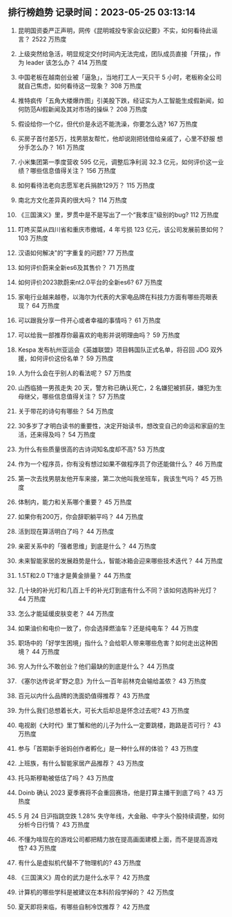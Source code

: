 
## 排行榜趋势 记录时间：2023-05-25 03:13:14
  
  1. 昆明国资委严正声明，网传《昆明城投专家会议纪要》不实，如何看待此谣言？ 2522 万热度
    
  2. 上级突然给急活，明显规定交付时间内无法完成，团队成员直接「开摆」，作为 leader 该怎么办？ 414 万热度
    
  3. 中国老板在越南创业被「逼急」，当地打工人一天只干 5 小时，老板称全公司就自己焦虑，如何看待这一现象？ 308 万热度
    
  4. 推特疯传「五角大楼爆炸图」引美股下跌，经证实为人工智能生成假新闻，如何防范AI假新闻及其对市场的操纵？ 208 万热度
    
  5. 假设给你一个亿，但代价是永远不能洗澡，你要怎么选? 167 万热度
    
  6. 买房子首付差5万，找男朋友帮忙，他却说刚把钱借给亲戚了，心里不舒服 想分手怎么办？ 161 万热度
    
  7. 小米集团第一季度营收 595 亿元，调整后净利润 32.3 亿元，如何评价这一业绩？哪些信息值得关注？ 156 万热度
    
  8. 如何看待法老向志愿军老兵捐款129万？ 115 万热度
    
  9. 南北方文化差异真的很大吗？ 114 万热度
    
  10. 《三国演义》里，罗贯中是不是写出了一个“我孝庄”级别的bug? 112 万热度
    
  11. 叮咚买菜从四川省和重庆市撤城，4 年亏损 123 亿元，该公司发展前景如何？ 103 万热度
    
  12. 汉语如何解决"的"字重复的问题? 77 万热度
    
  13. 如何评价蔚来全新es6及其售价？ 71 万热度
    
  14. 如何评价2023款蔚来nt2.0平台的全新es6? 67 万热度
    
  15. 家电行业越来越卷，以海尔为代表的大家电品牌在科技力方面有哪些亮眼表现？ 64 万热度
    
  16. 可以跟我分享一件开心或者幸福的事情吗？ 61 万热度
    
  17. 可以给我一部推荐你最喜欢的电影并说明理由吗？ 59 万热度
    
  18. Kespa 发布杭州亚运会《英雄联盟》项目韩国队正式名单，将召回 JDG 双外援，如何评价这份名单？ 59 万热度
    
  19. 人为什么会在乎别人的看法呢？ 57 万热度
    
  20. 山西临猗一男孩走失 20 天，警方称已确认死亡，2 名嫌犯被抓获，嫌犯为生母继父，哪些信息值得关注？ 57 万热度
    
  21. 关于带花的诗句有哪些？ 54 万热度
    
  22. 30多岁了才明白读书的重要性，决定开始读书，想改变自己的命运和家庭的生活，还来得及吗？ 54 万热度
    
  23. 为什么有些质量很高的古诗词知名度却不高? 53 万热度
    
  24. 作为一个程序员，你有没有想过如果不做程序员了你还能做什么？ 46 万热度
    
  25. 第一次去找男朋友他开车来接，第二次他叫我坐班车，我该生气吗？ 45 万热度
    
  26. 体制内，能力和关系哪个重要？ 45 万热度
    
  27. 如果你有200万，你会辞职躺平吗？ 44 万热度
    
  28. 活到现在算活明白了吗？ 44 万热度
    
  29. 亲密关系中的「强者思维」到底是什么？ 44 万热度
    
  30. 未来智能家居的发展趋势是什么，智能冰箱会迎来哪些技术迭代？ 44 万热度
    
  31. 1.5T和2.0 T?谁才是黄金排量？ 44 万热度
    
  32. 几十块的补光灯和几百上千的补光灯到底有什么不同？该如何选购补光灯？ 44 万热度
    
  33. 怎么才能延缓皮肤变老？ 44 万热度
    
  34. 如果油价和电价一致了，你会选择燃油车？还是纯电车？ 44 万热度
    
  35. 职场中的「好学生困境」指什么？会给职人带来哪些危害？如何走出这种困境？ 44 万热度
    
  36. 穷人为什么不敢创业？他们最缺的到底是什么？ 44 万热度
    
  37. 《塞尔达传说:旷野之息》为什么一百年前林克会输给盖侬？ 43 万热度
    
  38. 百元以内什么品牌的洗面奶值得推荐？ 43 万热度
    
  39. 为什么我们总想着长大，可长大后却总是怀念过去呢? 43 万热度
    
  40. 电视剧《大时代》里丁蟹和他的儿子为什么一定要跳楼，跑路是否可行？ 43 万热度
    
  41. 参与「首期新手爸妈创作者孵化」是一种什么样的体验？ 43 万热度
    
  42. 上班族，有什么智能家居产品推荐？ 43 万热度
    
  43. 托马斯穆勒被低估了吗？ 43 万热度
    
  44. Doinb 确认 2023 夏季赛将不会重回赛场，他是打算主播干到底了吗？ 43 万热度
    
  45. 5 月 24 日沪指跳空跌 1.28% 失守年线，大金融、中字头个股持续调整，如何分析今日行情？ 43 万热度
    
  46. 不懂为啥现在的游戏公司都把精力放在提高画面建模上面，而不是提高游戏性? 43 万热度
    
  47. 有什么是虚拟机代替不了物理机的? 43 万热度
    
  48. 《三国演义》周仓的武力是什么水平？ 42 万热度
    
  49. 计算机的哪些学科是被建议在本科阶段学掉的？ 42 万热度
    
  50. 夏天即将来临，有哪些自制冷饮推荐？ 42 万热度
    